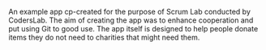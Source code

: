 An example app cp-created for the purpose of Scrum Lab conducted by CodersLab. The aim of creating the app was to enhance cooperation and put using Git to good use.
The app itself is designed to help people donate items they do not need to charities that might need them.
